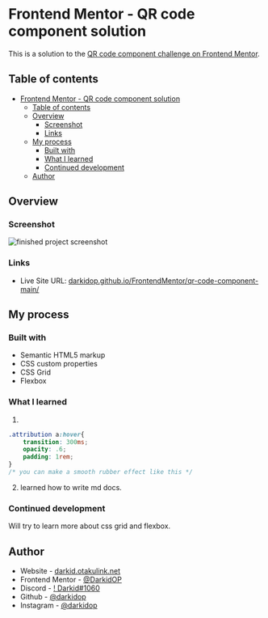 # Frontend Mentor - QR code component solution

This is a solution to the [QR code component challenge on Frontend Mentor](https://www.frontendmentor.io/challenges/qr-code-component-iux_sIO_H).
## Table of contents

- [Frontend Mentor - QR code component solution](#frontend-mentor---qr-code-component-solution)
  - [Table of contents](#table-of-contents)
  - [Overview](#overview)
    - [Screenshot](#screenshot)
    - [Links](#links)
  - [My process](#my-process)
    - [Built with](#built-with)
    - [What I learned](#what-i-learned)
    - [Continued development](#continued-development)
  - [Author](#author)

## Overview

### Screenshot

![finished project screenshot](https://cdn.discordapp.com/attachments/1081255563343691866/1081255592200511498/image.png)


### Links
- Live Site URL: [darkidop.github.io/FrontendMentor/qr-code-component-main/](https://darkidop.github.io/FrontendMentor/qr-code-component-main/)

## My process

### Built with

- Semantic HTML5 markup
- CSS custom properties
- CSS Grid
- Flexbox
<!-- - [React](https://reactjs.org/) - JS library
- [Next.js](https://nextjs.org/) - React framework
- [Styled Components](https://styled-components.com/) - For styles -->


### What I learned
1.
```css
.attribution a:hover{
    transition: 300ms;
    opacity: .6;
    padding: 1rem;
}
/* you can make a smooth rubber effect like this */
```
2. learned how to  write md docs.


### Continued development
Will try to learn more about css grid and flexbox.

<!-- ### Useful resources

- [Example resource 1](https://www.example.com) - This helped me for XYZ reason. I really liked this pattern and will use it going forward.
- [Example resource 2](https://www.example.com) - This is an amazing article which helped me finally understand XYZ. I'd recommend it to anyone still learning this concept. -->


## Author

- Website - [darkid.otakulink.net](https://darkid.otakulink.net)
- Frontend Mentor - [@DarkidOP](https://www.frontendmentor.io/profile/DarkidOP)
- Discord - [! Darkid#1060](https://discord.com/users/522340125380706314)
- Github - [@darkidop](https://github.com/Darkidop)
- Instagram - [@darkidop](https://instagram.com/darkidop)

<!-- ## Acknowledgments

This is where you can give a hat tip to anyone who helped you out on this project. Perhaps you worked in a team or got some inspiration from someone else's solution. This is the perfect place to give them some credit.
 -->
